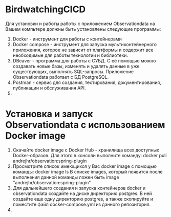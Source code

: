 # BirdwatchingCICD
Для установки и работы работы с приложением Observationdata на Вашем компьтере должны быть установлены следующие программы:
1. Docker - инструмент для работы с контейнерами
2. Docker compose - инструмент для запуска мультиконтейнерного приложения, которое не зависит от платформы и содержит все необходимые для работы технологии и библиотеки.
3. DBeaver - программа для работы с СУБД. С её помощью можно создавать новые базы, изменять и удалять данные в уже существующих, выполнять SQL-запросы. Приложение Observationdata работает с БД PostgreSQL.
4. Postman - сервис для создания, тестирования, документирования, публикации и обслуживания API.
5. 
# Установка и запуск Observationdata с использованием Docker image
1. Скачайте docker image с Docker Hub - хранилища всех доступных Docker-образов. Для этого в консоли выполните команду:
   docker pull andrejhr/observation:spring-plugin
2. Просмотрите список имеющихся у Вас docker image с помощью команды:
   docker image ls
   В списке images, который появится после выполнения данной команды ложен быть image "andrejhr/observation:spring-plugin"
3. Для дальнейшего создания и запуска контейнеров docker и observationdata создайте на диске директорию postgres. В ней создайте еще одну директорию postgres, а также скопируйте и поместите файл
   docker-compose.yml из данного репозитория.
4.  



